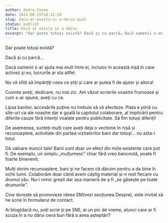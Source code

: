 ```yaml
---
author: Andra Cozma
date: 2015-06-25T18:12:50
slug: daca-ar-exista-si-a-darui-quot
status: publish
title: Dacă ar exista și a dărui
excerpt: "Dar poate totuși există? Dacă și cu parcă… Dacă oamenii s-ar ajuta mai mult între ei, inclusiv în această nișă  "
---
```

Dar poate totuși există?

Dacă și cu parcă…

Dacă oamenii s-ar ajuta mai mult între ei, inclusiv în această nișă în care activez și eu, lucrurile ar sta altfel.

Nu vă sfiiți să împărțiți ceea ce știți și care ar putea fi de ajutor și altora!

Cuvinte aveți, dedicare, nu mai zic. Am văzut scrierile voastre frumoase și cum s-ar spune, aveți cu ce.

Lipsa banilor, accesările puține nu trebuie să vă afecteze. Piața e plină cu site-uri ca ale noastre dar e goală la capitolul colaborare, al implicării pentru diferite cauze fără intenții voalate pentru publicitate. Să fim totuși diferiți!

De asemenea, sunteți mulți care aveți deja o vechime în nișă și recunoaștere, activitate din partea vizitatorilor bani dar totuși… nu asta-i totul.

Dă valoare muncii tale! Banii sunt doar un efect din miile existente care pot fi. De exemplu, un simplu „mulțumesc” chiar fără vreo bancnotă, poate fi foarte binevenit.

Mulți dorim recunoaștere, bani și ne facem că dăruim pentru a da bine în ochii lumii. Colaborăm doar când avem câștig material și-n rest fiecare cu drumul său. Nu-i nimic greșit dar așa manieră de a fi „se găsește pe toate drumurile”.

Cine dorește să promoveze ideea SM(vezi secțiunea Despre), este invitat să ne scrie în formularul de contact.

Ai blog(dacă nu, poți scrie și pe SM), ai un pic de vreme, atunci care ar fi scuza în a nu dărui ceva bun fără a avea așteptări?
    